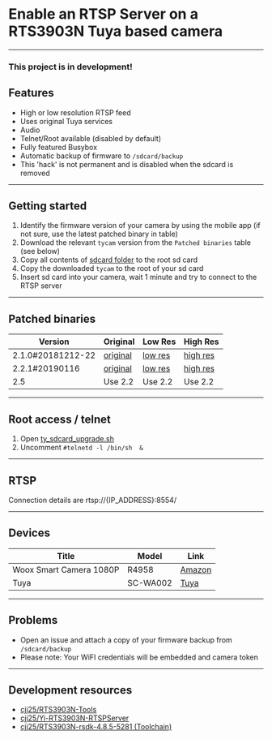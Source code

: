 # Enable an RTSP Server on a RTS3903N Tuya based camera
<hr>

### This project is in development!

## Features
- High or low resolution RTSP feed
- Uses original Tuya services
- Audio
- Telnet/Root available (disabled by default)
- Fully featured Busybox
- Automatic backup of firmware to `/sdcard/backup`
- This 'hack' is not permanent and is disabled when the sdcard is removed
<hr>

## Getting started
1. Identify the firmware version of your camera by using the mobile app (if not sure, use the latest patched binary in table)
2. Download the relevant `tycam` version from the `Patched binaries` table (see below)
3. Copy all contents of [sdcard folder](sdcard) to the root sd card
4. Copy the downloaded `tycam` to the root of your sd card
5. Insert sd card into your camera, wait 1 minute and try to connect to the RTSP server
<hr>

## Patched binaries
| Version           | Original                                                                                                              | Low Res                                                                                                            | High Res                                                                                                             |
|-------------------|-----------------------------------------------------------------------------------------------------------------------|--------------------------------------------------------------------------------------------------------------------|----------------------------------------------------------------------------------------------------------------------|
| 2.1.0#20181212-22 | [original](https://github.com/cjj25/RTS3903N-Tuya-RTSPServer/blob/master/binaries/2.1.0%2320181212-22/original/tycam) | [low res](https://github.com/cjj25/RTS3903N-Tuya-RTSPServer/blob/master/binaries/2.1.0%2320181212-22/lowres/tycam) | [high res](https://github.com/cjj25/RTS3903N-Tuya-RTSPServer/blob/master/binaries/2.1.0%2320181212-22/highres/tycam) |
| 2.2.1#20190116    | [original](https://github.com/cjj25/RTS3903N-Tuya-RTSPServer/blob/master/binaries/2.2.1%2320190116/original/tycam)    | [low res](https://github.com/cjj25/RTS3903N-Tuya-RTSPServer/blob/master/binaries/2.2.1%2320190116/lowres/tycam)    | [high res](https://github.com/cjj25/RTS3903N-Tuya-RTSPServer/blob/master/binaries/2.2.1%2320190116/highres/tycam)    |
| 2.5               | Use 2.2                                                                                                               | Use 2.2                                                                                                            | Use 2.2                                                                                                              |
<hr>

## Root access / telnet
1. Open [ty_sdcard_upgrade.sh](sdcard/tuya/upg/ty_sdcard_upgrade.sh)
2. Uncomment `#telnetd -l /bin/sh  &`
<hr>

## RTSP
Connection details are rtsp://{IP_ADDRESS}:8554/
<hr>

## Devices
| Title                   | Model     | Link                                                           |
|-------------------------|-----------|----------------------------------------------------------------|
| Woox Smart Camera 1080P | R4958     | [Amazon](https://www.amazon.co.uk/Woox-Smart-Camera-1080P-White/dp/B07NCQHS1T)                            |
| Tuya                    | SC-WA002  | [Tuya](https://go.tuya.com/en/productDetail?code=83jsuq4jbqz8) |

<hr>

## Problems
- Open an issue and attach a copy of your firmware backup from `/sdcard/backup`
- Please note: Your WiFI credentials will be embedded and camera token
<hr>

## Development resources
- [cjj25/RTS3903N-Tools](https://github.com/cjj25/RTS3903N-Tools)
- [cjj25/Yi-RTS3903N-RTSPServer](https://github.com/cjj25/Yi-RTS3903N-RTSPServer)
- [cjj25/RTS3903N-rsdk-4.8.5-5281 (Toolchain)](https://github.com/cjj25/RTS3903N-rsdk-4.8.5-5281)
